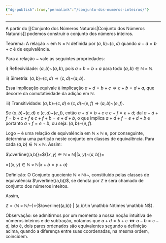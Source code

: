 ```yaml
---
{"dg-publish":true,"permalink":"/conjunto-dos-numeros-inteiros/"}
---
```


---
A partir do [[Conjunto dos Números Naturais\|Conjunto dos Números Naturais]] podemos construir o conjunto dos números inteiros.

Teorema: A relação ~ em $\mathbb N\times\mathbb N$ definida por $(a,b)$~$(c,d)$ quando $a+d=b+c$ é de equivalência.
  

Para a relação ~ vale as seguintes propriedades:

i) Reflexividade: $(a,b)$~$(a,b)$, pois $a+b=b+a$ para todo $(a,b)\in \mathbb N\times \mathbb N$.

  

ii) Simetria: $(a,b)$~$(c,d)\Rightarrow(c,d)$~$(a,b)$. 

Essa implicação equivale à implicação $a+d=b+c\Rightarrow c+b=d+a$, que decorre da comutatividade da adição em $\mathbb N$.  

iii) Transitividade: $(a,b)$~$(c,d)$ e $(c,d)$~$(e,f)\Rightarrow (a,b)$~$(e,f)$.

Se $(a,b)$~$(c,d)$ e $(c,d)$~$(e,f)$, então $a+d=b+c$ e $c+f=e+d$; daí $a+d+f=b+c+f$ e $c+f+b=e+d+b$, o que implica $a+d+f=e+d+b$ e portanto $a+f=e+b$, ou seja: $(a,b)$~$(e,f)$.
  

Logo ~ é uma relação de equivalência em $\mathbb N\times \mathbb N$ e, por conseguinte, determina uma partição neste conjunto em classes de equivalência. Para cada $(a,b)\in \mathbb N\times \mathbb N$. Assim:

  

$\overline{(a,b)}=${$(x,y)\in \mathbb N\times \mathbb N | (x,y)$~$(a,b)$}$=$

={$(x,y)\in \mathbb N\times \mathbb N | x+b=y+a$}

  

Definição: O Conjunto quociente $\mathbb N\times \mathbb N/$~, constituído pelas classes de equivalência $\overline{(a,b)}$, se denota por $\mathbb Z$ e será chamado de conjunto dos números inteiros.


Assim,

$\mathbb Z =(\mathbb N\times \mathbb N/$~)={$\overline{(a,b)} | (a,b)\in \mathbb N\times \mathbb N$}.

  
  
Observação: se admitirmos por um momento a nossa noção intuitiva de números inteiros e de subtração, notamos que $a+d=b+c\Leftrightarrow a-b=c-d$, isto é, dois pares ordenados são equivalentes segundo a definição acima, quando a diferença entre suas coordenadas, na mesma ordem, coincidem.